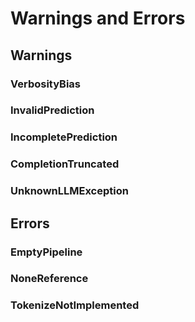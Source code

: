 # Warnings and Errors

## Warnings

### VerbosityBias

### InvalidPrediction

### IncompletePrediction

### CompletionTruncated

### UnknownLLMException

## Errors

### EmptyPipeline

### NoneReference

### TokenizeNotImplemented
